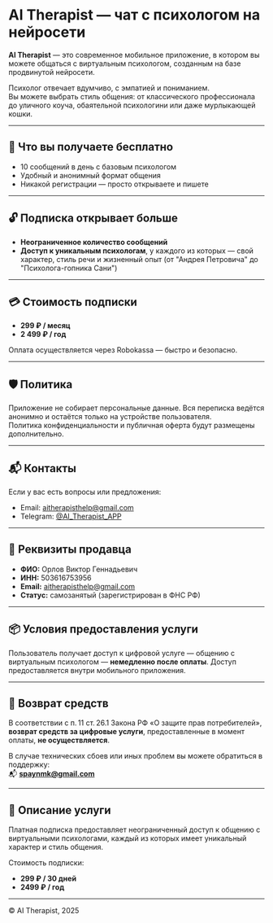 # AI Therapist — чат с психологом на нейросети

**AI Therapist** — это современное мобильное приложение, в котором вы можете общаться с виртуальным психологом, созданным на базе продвинутой нейросети.  

Психолог отвечает вдумчиво, с эмпатией и пониманием.  
Вы можете выбрать стиль общения: от классического профессионала до уличного коуча, обаятельной психологини или даже мурлыкающей кошки.

---

## 💬 Что вы получаете бесплатно

- 10 сообщений в день с базовым психологом
- Удобный и анонимный формат общения
- Никакой регистрации — просто открываете и пишете

---

## 🔓 Подписка открывает больше

- **Неограниченное количество сообщений**
- **Доступ к уникальным психологам**, у каждого из которых — свой характер, стиль речи и жизненный опыт (от "Андрея Петровича" до "Психолога-гопника Сани")

---

## 💳 Стоимость подписки

- **299 ₽ / месяц**
- **2 499 ₽ / год** 

Оплата осуществляется через Robokassa — быстро и безопасно.

---

## 🛡 Политика

Приложение не собирает персональные данные. Вся переписка ведётся анонимно и остаётся только на устройстве пользователя.  
Политика конфиденциальности и публичная оферта будут размещены дополнительно.

---

## 📬 Контакты

Если у вас есть вопросы или предложения:  
<ul>
    <li>Email: <a href="mailto:aitherapisthelp@gmail.com">aitherapisthelp@gmail.com</a></li>
    <li>Telegram: <a href="https://t.me/AI_Therapist_APP" target="_blank">@AI_Therapist_APP</a></li>
</ul>

---

## 🛒 Реквизиты продавца

- **ФИО:** Орлов Виктор Геннадьевич  
- **ИНН:** 503616753956    
- **Email:** aitherapisthelp@gmail.com  
- **Статус:** самозанятый (зарегистрирован в ФНС РФ)

---

## 📦 Условия предоставления услуги

Пользователь получает доступ к цифровой услуге — общению с виртуальным психологом — **немедленно после оплаты**. Доступ предоставляется внутри мобильного приложения.

---

## 💸 Возврат средств

В соответствии с п. 11 ст. 26.1 Закона РФ «О защите прав потребителей», **возврат средств за цифровые услуги**, предоставленные в момент оплаты, **не осуществляется**.  

В случае технических сбоев или иных проблем вы можете обратиться в поддержку:  
📬 **spaynmk@gmail.com**

---

## 📝 Описание услуги

Платная подписка предоставляет неограниченный доступ к общению с виртуальными психологами, каждый из которых имеет уникальный характер и стиль общения.

Стоимость подписки:
- **299 ₽ / 30 дней**
- **2499 ₽ / год**

---

© AI Therapist, 2025
